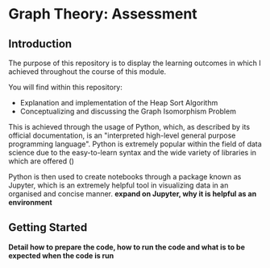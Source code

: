 # Graph Theory: Assessment

## Introduction
The purpose of this repository is to display the learning outcomes in which I achieved throughout the course of this module.

You will find within this repository:

- Explanation and implementation of the Heap Sort Algorithm
- Conceptualizing and discussing the Graph Isomorphism Problem

This is achieved through the usage of Python, which, as described by its official documentation, is an "interpreted high-level general purpose programming language". Python is extremely popular within the field of data science due to the easy-to-learn syntax and the wide variety of libraries in which are offered ()

Python is then used to create notebooks through a package known as Jupyter, which is an extremely helpful tool in visualizing data in an organised and concise manner. **expand on Jupyter, why it is helpful as an environment**

## Getting Started
**Detail how to prepare the code, how to run the code and what is to be expected when the code is run**

